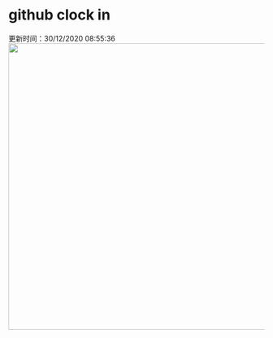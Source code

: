 # github clock in
更新时间：30/12/2020 08:55:36
 <img style="-webkit-user-select: none;margin: auto;cursor: zoom-in;" src="https://cn.bing.com/th?id=OHR.WinterBryce_ZH-CN8874624326_1920x1080.jpg&rf=LaDigue_1920x1080.jpg&pid=hp" width="1004" height="564"> 